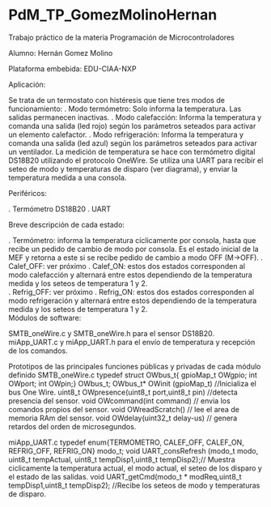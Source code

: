 # PdM_TP_GomezMolinoHernan
Trabajo práctico de la materia Programación de Microcontroladores

Alumno: Hernán Gomez Molino

Plataforma embebida: EDU-CIAA-NXP

Aplicación:

Se trata de un termostato con histéresis que tiene tres modos de funcionamiento:
.  Modo termómetro: Solo informa la temperatura. Las salidas permanecen inactivas.
. Modo calefacción: Informa la temperatura y comanda una salida (led rojo) según los parámetros seteados para activar un elemento calefactor.
. Modo refrigeración: Informa la temperatura y comanda una salida (led azul) según los parámetros seteados para activar un ventilador.
La medición de temperatura se hace con termómetro digital DS18B20 utilizando el protocolo OneWire.
Se utiliza una UART para recibir el seteo de modo y temperaturas de disparo (ver diagrama), y enviar la temperatura medida a una consola.

Periféricos:

. Termómetro DS18B20
. UART

Breve descripción de cada estado:

. Termómetro: informa la temperatura cíclicamente por consola, hasta que recibe un pedido de cambio de modo por consola. Es el estado inicial de la MEF y retorna a este si se recibe pedido de cambio a modo OFF (M->OFF).
. Calef_OFF: ver próximo
. Calef_ON: estos dos estados corresponden al modo calefacción y alternará entre estos dependiendo de la temperatura medida y los seteos de temperatura 1 y 2.  
. Refrig_OFF: ver próximo
. Refrig_ON: estos dos estados corresponden al modo refrigeración y alternará entre estos dependiendo de la temperatura medida y los seteos de temperatura 1 y 2.  
Módulos de software:

SMTB_oneWire.c y SMTB_oneWire.h para el sensor DS18B20.
miApp_UART.c  y miApp_UART.h para el envío de temperatura y recepción de los comandos.



Prototipos de las principales funciones públicas y privadas de cada módulo definido SMTB_oneWire.c
typedef struct OWbus_t{    gpioMap_t OWgpio;  int OWport;  int OWpin;} OWbus_t;
OWbus_t* OWinit (gpioMap_t) //Inicializa el bus One Wire.
uint8_t OWpresence(uint8_t port,uint8_t pin) //detecta presencia del sensor.
void OWcommand(int command) // envia los comandos propios del sensor.
void OWreadScratch() // lee el area de memoria RAm del sensor.
void OWdelay(uint32_t delay-us) // genera retardos del orden de microsegundos.

miApp_UART.c
typedef enum{TERMOMETRO, CALEF_OFF,  CALEF_ON, REFRIG_OFF, REFRIG_ON} modo_t;
void UART_consRefresh (modo_t modo, uint8_t tempActual, uint8_t tempDisp1,uint8_t tempDisp2);// Muestra ciclicamente la temperatura actual, el modo actual, el seteo de los disparo y el estado de las salidas.
void UART_getCmd(modo_t * modReq,uint8_t tempDisp1,uint8_t tempDisp2); //Recibe los seteos de modo y temperaturas de disparo.
